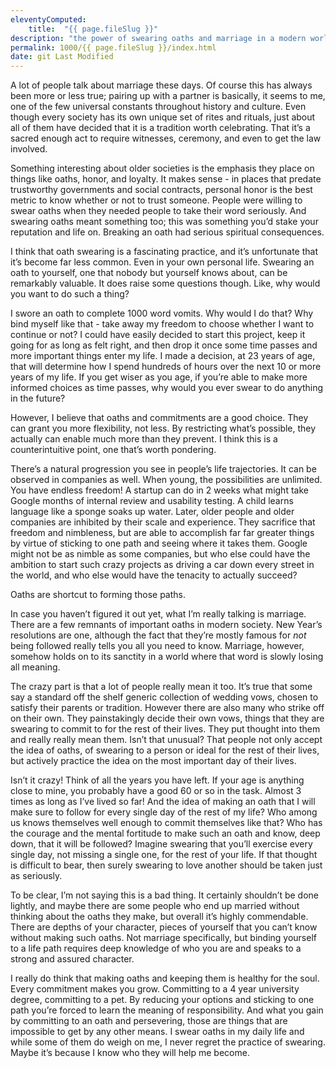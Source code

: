 ```yaml
---
eleventyComputed:
    title:  "{{ page.fileSlug }}"
description: "the power of swearing oaths and marriage in a modern world"
permalink: 1000/{{ page.fileSlug }}/index.html
date: git Last Modified
---
```

A lot of people talk about marriage these days. Of course this has always been more or less true; pairing up with a partner is basically, it seems to me, one of the few universal constants throughout history and culture. Even though every society has its own unique set of rites and rituals, just about all of them have decided that it is a tradition worth celebrating. That it’s a sacred enough act to require witnesses, ceremony, and even to get the law involved.

Something interesting about older societies is the emphasis they place on things like oaths, honor, and loyalty. It makes sense - in places that predate trustworthy governments and social contracts, personal honor is the best metric to know whether or not to trust someone. People were willing to swear oaths when they needed people to take their word seriously. And swearing oaths meant something too; this was something you’d stake your reputation and life on. Breaking an oath had serious spiritual consequences.

I think that oath swearing is a fascinating practice, and it’s unfortunate that it’s become far less common. Even in your own personal life. Swearing an oath to yourself, one that nobody but yourself knows about, can be remarkably valuable. It does raise some questions though. Like, why would you want to do such a thing?

I swore an oath to complete 1000 word vomits. Why would I do that? Why bind myself like that - take away my freedom to choose whether I want to continue or not? I could have easily decided to start this project, keep it going for as long as felt right, and then drop it once some time passes and more important things enter my life. I made a decision, at 23 years of age, that will determine how I spend hundreds of hours over the next 10 or more years of my life. If you get wiser as you age, if you’re able to make more informed choices as time passes, why would you ever swear to do anything in the future?

However, I believe that oaths and commitments are a good choice. They can grant you more flexibility, not less. By restricting what’s possible, they actually can enable much more than they prevent. I think this is a counterintuitive point, one that’s worth pondering. 

There’s a natural progression you see in people’s life trajectories. It can be observed in companies as well. When young, the possibilities are unlimited. You have endless freedom! A startup can do in 2 weeks what might take Google months of internal review and usability testing. A child learns language like a sponge soaks up water. Later, older people and older companies are inhibited by their scale and experience. They sacrifice that freedom and nimbleness, but are able to accomplish far far greater things by virtue of sticking to one path and seeing where it takes them. Google might not be as nimble as some companies, but who else could have the ambition to start such crazy projects as driving a car down every street in the world, and who else would have the tenacity to actually succeed?

Oaths are shortcut to forming those paths.

In case you haven’t figured it out yet, what I’m really talking is marriage. There are a few remnants of important oaths in modern society. New Year’s resolutions are one, although the fact that they’re mostly famous for _not_ being followed really tells you all you need to know. Marriage, however, somehow holds on to its sanctity in a world where that word is slowly losing all meaning.

The crazy part is that a lot of people really mean it too. It’s true that some say a standard off the shelf generic collection of wedding vows, chosen to satisfy their parents or tradition. However there are also many who strike off on their own. They painstakingly decide their own vows, things that they are swearing to commit to for the rest of their lives. They put thought into them and really really mean them. Isn’t that unusual? That people not only accept the idea of oaths, of swearing to a person or ideal for the rest of their lives, but actively practice the idea on the most important day of their lives.

Isn’t it crazy! Think of all the years you have left. If your age is anything close to mine, you probably have a good 60 or so in the task. Almost 3 times as long as I’ve lived so far! And the idea of making an oath that I will make sure to follow for every single day of the rest of my life? Who among us knows themselves well enough to commit themselves like that? Who has the courage and the mental fortitude to make such an oath and know, deep down, that it will be followed? Imagine swearing that you’ll exercise every single day, not missing a single one, for the rest of your life. If that thought is difficult to bear, then surely swearing to love another should be taken just as seriously.

To be clear, I’m not saying this is a bad thing. It certainly shouldn’t be done lightly, and maybe there are some people who end up married without thinking about the oaths they make, but overall it’s highly commendable. There are depths of your character, pieces of yourself that you can’t know without making such oaths. Not marriage specifically, but binding yourself to a life path requires deep knowledge of who you are and speaks to a strong and assured character.

I really do think that making oaths and keeping them is healthy for the soul. Every commitment makes you grow. Committing to a 4 year university degree, committing to a pet. By reducing your options and sticking to one path you’re forced to learn the meaning of responsibility. And what you gain by committing to an oath and persevering, those are things that are impossible to get by any other means. I swear oaths in my daily life and while some of them do weigh on me, I never regret the practice of swearing. Maybe it’s because I know who they will help me become.

